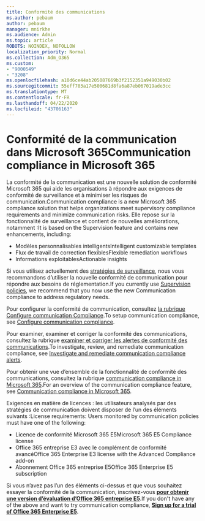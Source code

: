 ```yaml
---
title: Conformité des communications
ms.author: pebaum
author: pebaum
manager: mnirkhe
ms.audience: Admin
ms.topic: article
ROBOTS: NOINDEX, NOFOLLOW
localization_priority: Normal
ms.collection: Adm_O365
ms.custom:
- "9000549"
- "3208"
ms.openlocfilehash: a10d6ce44ab205087669b3f2152351a949030b02
ms.sourcegitcommit: 55eff703a17e500681d8fa6a87eb067019ade3cc
ms.translationtype: MT
ms.contentlocale: fr-FR
ms.lasthandoff: 04/22/2020
ms.locfileid: "43706163"
---
```

# <a name="communication-compliance-in-microsoft-365"></a><span data-ttu-id="df1f4-102">Conformité de la communication dans Microsoft 365</span><span class="sxs-lookup"><span data-stu-id="df1f4-102">Communication compliance in Microsoft 365</span></span>

<span data-ttu-id="df1f4-103">La conformité de la communication est une nouvelle solution de conformité Microsoft 365 qui aide les organisations à répondre aux exigences de conformité de surveillance et à minimiser les risques de communication.</span><span class="sxs-lookup"><span data-stu-id="df1f4-103">Communication compliance is a new Microsoft 365 compliance solution that helps organizations meet supervisory compliance requirements and minimize communication risks.</span></span> <span data-ttu-id="df1f4-104">Elle repose sur la fonctionnalité de surveillance et contient de nouvelles améliorations, notamment :</span><span class="sxs-lookup"><span data-stu-id="df1f4-104">It is based on the Supervision feature and contains new enhancements, including:</span></span>

- <span data-ttu-id="df1f4-105">Modèles personnalisables intelligents</span><span class="sxs-lookup"><span data-stu-id="df1f4-105">Intelligent customizable templates</span></span>
- <span data-ttu-id="df1f4-106">Flux de travail de correction flexibles</span><span class="sxs-lookup"><span data-stu-id="df1f4-106">Flexible remediation workflows</span></span>
- <span data-ttu-id="df1f4-107">Informations exploitables</span><span class="sxs-lookup"><span data-stu-id="df1f4-107">Actionable insights</span></span>

<span data-ttu-id="df1f4-108">Si vous utilisez actuellement des [stratégies de surveillance](https://docs.microsoft.com/microsoft-365/compliance/supervision-policies), nous vous recommandons d’utiliser la nouvelle conformité de communication pour répondre aux besoins de réglementation.</span><span class="sxs-lookup"><span data-stu-id="df1f4-108">If you currently use [Supervision policies](https://docs.microsoft.com/microsoft-365/compliance/supervision-policies), we recommend that you now use the new Communication compliance to address regulatory needs.</span></span>

<span data-ttu-id="df1f4-109">Pour configurer la conformité de communication, consultez [la rubrique Configure communication Compliance](https://docs.microsoft.com/microsoft-365/compliance/communication-compliance-configure).</span><span class="sxs-lookup"><span data-stu-id="df1f4-109">To setup communication compliance, see [Configure communication compliance](https://docs.microsoft.com/microsoft-365/compliance/communication-compliance-configure).</span></span>

<span data-ttu-id="df1f4-110">Pour examiner, examiner et corriger la conformité des communications, consultez la rubrique [examiner et corriger les alertes de conformité des communications](https://docs.microsoft.com/microsoft-365/compliance/communication-compliance-investigate-remediate).</span><span class="sxs-lookup"><span data-stu-id="df1f4-110">To investigate, review, and remediate communication compliance, see [Investigate and remediate communication compliance alerts](https://docs.microsoft.com/microsoft-365/compliance/communication-compliance-investigate-remediate).</span></span>

<span data-ttu-id="df1f4-111">Pour obtenir une vue d’ensemble de la fonctionnalité de conformité des communications, consultez la rubrique [communication compliance in Microsoft 365](https://docs.microsoft.com/microsoft-365/compliance/communication-compliance).</span><span class="sxs-lookup"><span data-stu-id="df1f4-111">For an overview of the communication compliance feature, see [Communication compliance in Microsoft 365](https://docs.microsoft.com/microsoft-365/compliance/communication-compliance).</span></span>

<span data-ttu-id="df1f4-112">Exigences en matière de licences : les utilisateurs analysés par des stratégies de communication doivent disposer de l’un des éléments suivants :</span><span class="sxs-lookup"><span data-stu-id="df1f4-112">License requirements: Users monitored by communication policies must have one of the following:</span></span>

- <span data-ttu-id="df1f4-113">Licence de conformité Microsoft 365 E5</span><span class="sxs-lookup"><span data-stu-id="df1f4-113">Microsoft 365 E5 Compliance license</span></span>
- <span data-ttu-id="df1f4-114">Office 365 entreprise E3 avec le complément de conformité avancé</span><span class="sxs-lookup"><span data-stu-id="df1f4-114">Office 365 Enterprise E3 license with the Advanced Compliance add-on</span></span>
- <span data-ttu-id="df1f4-115">Abonnement Office 365 entreprise E5</span><span class="sxs-lookup"><span data-stu-id="df1f4-115">Office 365 Enterprise E5 subscription</span></span>

<span data-ttu-id="df1f4-116">Si vous n’avez pas l’un des éléments ci-dessus et que vous souhaitez essayer la conformité de la communication, inscrivez-vous **[pour obtenir une version d’évaluation d’Office 365 entreprise E5](https://go.microsoft.com/fwlink/p/?LinkID=698279)**.</span><span class="sxs-lookup"><span data-stu-id="df1f4-116">If you don't have any of the above and want to try communication compliance, **[Sign up for a trial of Office 365 Enterprise E5](https://go.microsoft.com/fwlink/p/?LinkID=698279)**.</span></span>